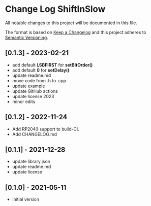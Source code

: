# Change Log ShiftInSlow

All notable changes to this project will be documented in this file.

The format is based on [Keep a Changelog](http://keepachangelog.com/)
and this project adheres to [Semantic Versioning](http://semver.org/).


## [0.1.3] - 2023-02-21
- add default **LSBFIRST** for **setBItOrder()**
- add default **0** for **setDelay()**
- update readme.md
- move code from .h to .cpp
- update example
- update GitHub actions
- update license 2023
- minor edits


## [0.1.2] - 2022-11-24
- Add RP2040 support to build-CI.
- Add CHANGELOG.md

## [0.1.1] - 2021-12-28
- update library.json
- update readme.md
- update license

## [0.1.0] - 2021-05-11
- initial version


